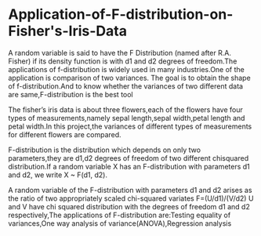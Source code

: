 # Application-of-F-distribution-on-Fisher's-Iris-Data

A random variable is said to have the F Distribution (named after R.A. Fisher) if its density function is with d1 and d2 degrees of freedom.The applications of f-distribution is widely used in many industries.One of the application is comparison of two variances.
The goal is to obtain the shape of f-distribution.And to know whether the variances of two different data are same,F-distribution is the best tool

The fisher’s iris data is about three flowers,each of the flowers have four types of measurements,namely sepal length,sepal width,petal length and petal width.In this project,the variances of different types of measurements for different flowers are compared.

F-distribution is the distribution which depends on only two parameters,they are d1,d2 degrees of freedom of two different chisquared distribution.If a random variable X has an F-distribution with parameters d1 and d2, we write X ~ F(d1, d2).

A random variable of the F-distribution with parameters d1 and d2 arises as the ratio of two appropriately scaled chi-squared variates
		         F=(U/d1)/(V/d2)
U and V have chi squared distribution with the degrees of  freedom d1 and d2 respectively,The applications of F-distribution are:Testing equality of variances,One way analysis of variance(ANOVA),Regression analysis
